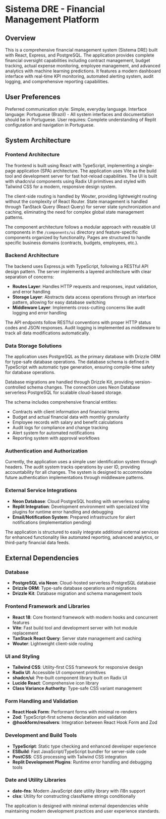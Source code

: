 # Sistema DRE - Financial Management Platform

## Overview

This is a comprehensive financial management system (Sistema DRE) built with React, Express, and PostgreSQL. The application provides complete financial oversight capabilities including contract management, budget tracking, actual expense monitoring, employee management, and advanced analytics with machine learning predictions. It features a modern dashboard interface with real-time KPI monitoring, automated alerting system, audit logging, and comprehensive reporting capabilities.

## User Preferences

Preferred communication style: Simple, everyday language.
Interface language: Portuguese (Brazil) - All system interfaces and documentation should be in Portuguese.
User requires: Complete understanding of Replit configuration and navigation in Portuguese.

## System Architecture

### Frontend Architecture
The frontend is built using React with TypeScript, implementing a single-page application (SPA) architecture. The application uses Vite as the build tool and development server for fast hot-reload capabilities. The UI is built with shadcn/ui components using Radix UI primitives and styled with Tailwind CSS for a modern, responsive design system.

The client-side routing is handled by Wouter, providing lightweight routing without the complexity of React Router. State management is handled through TanStack Query (React Query) for server state synchronization and caching, eliminating the need for complex global state management patterns.

The component architecture follows a modular approach with reusable UI components in the `/components/ui` directory and feature-specific components organized by functionality. Pages are structured to handle specific business domains (contracts, budgets, employees, etc.).

### Backend Architecture
The backend uses Express.js with TypeScript, following a RESTful API design pattern. The server implements a layered architecture with clear separation of concerns:

- **Routes Layer**: Handles HTTP requests and responses, input validation, and error handling
- **Storage Layer**: Abstracts data access operations through an interface pattern, allowing for easy database switching
- **Middleware Layer**: Implements cross-cutting concerns like audit logging and error handling

The API endpoints follow RESTful conventions with proper HTTP status codes and JSON responses. Audit logging is implemented as middleware to track all data modifications automatically.

### Data Storage Solutions
The application uses PostgreSQL as the primary database with Drizzle ORM for type-safe database operations. The database schema is defined in TypeScript with automatic type generation, ensuring compile-time safety for database operations.

Database migrations are handled through Drizzle Kit, providing version-controlled schema changes. The connection uses Neon Database serverless PostgreSQL for scalable cloud-based storage.

The schema includes comprehensive financial entities:
- Contracts with client information and financial terms
- Budget and actual financial data with monthly granularity
- Employee records with salary and benefit calculations
- Audit logs for compliance and change tracking
- Alert system for automated notifications
- Reporting system with approval workflows

### Authentication and Authorization
Currently, the application uses a simple user identification system through headers. The audit system tracks operations by user ID, providing accountability for all changes. The system is designed to accommodate future authentication implementations through middleware patterns.

### External Service Integrations
- **Neon Database**: Cloud PostgreSQL hosting with serverless scaling
- **Replit Integration**: Development environment with specialized Vite plugins for runtime error handling and debugging
- **Email/Notification System**: Prepared infrastructure for alert notifications (implementation pending)

The application is structured to easily integrate additional external services for enhanced functionality like automated reporting, advanced analytics, or third-party financial data feeds.

## External Dependencies

### Database
- **PostgreSQL via Neon**: Cloud-hosted serverless PostgreSQL database
- **Drizzle ORM**: Type-safe database operations and migrations
- **Drizzle Kit**: Database migration and schema management tools

### Frontend Framework and Libraries
- **React 18**: Core frontend framework with modern hooks and concurrent features
- **Vite**: Fast build tool and development server with hot module replacement
- **TanStack React Query**: Server state management and caching
- **Wouter**: Lightweight client-side routing

### UI and Styling
- **Tailwind CSS**: Utility-first CSS framework for responsive design
- **Radix UI**: Accessible UI component primitives
- **shadcn/ui**: Pre-built component library built on Radix UI
- **Lucide React**: Comprehensive icon library
- **Class Variance Authority**: Type-safe CSS variant management

### Form Handling and Validation
- **React Hook Form**: Performant forms with minimal re-renders
- **Zod**: TypeScript-first schema declaration and validation
- **@hookform/resolvers**: Integration between React Hook Form and Zod

### Development and Build Tools
- **TypeScript**: Static type checking and enhanced developer experience
- **ESBuild**: Fast JavaScript/TypeScript bundler for server-side code
- **PostCSS**: CSS processing with Tailwind CSS integration
- **Replit Development Plugins**: Runtime error handling and debugging tools

### Date and Utility Libraries
- **date-fns**: Modern JavaScript date utility library with i18n support
- **clsx**: Utility for constructing className strings conditionally

The application is designed with minimal external dependencies while maintaining modern development practices and user experience standards.